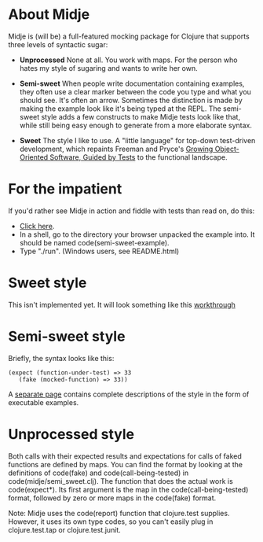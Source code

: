 About Midje
=======================

Midje is (will be) a full-featured mocking package for
Clojure that supports three levels of syntactic sugar:

* **Unprocessed** None at all. You work with maps. For the
  person who hates my style of sugaring and wants to write
  her own.

* **Semi-sweet** When people write documentation containing
  examples, they often use a clear marker between the code
  you type and what you should see. It's often an
  arrow. Sometimes the distinction is made by making the
  example look like it's being typed at the REPL. The
  semi-sweet style adds a few constructs to make Midje tests
  look like that, while still being easy enough to generate
  from a more elaborate syntax.

* **Sweet** The style I like to use. A "little language" for
  top-down test-driven development, which repaints Freeman
  and Pryce's [Growing Object-Oriented Software, Guided by
  Tests](http://www.growing-object-oriented-software.com/)
  to the functional landscape. 

# For the impatient #

If you'd rather see Midje in action and fiddle with tests
than read on, do this:

* [Click here](http://github.com/marick/Midje/raw/master/downloads/semi-sweet-examples.zip).
* In a shell, go to the directory your browser unpacked the example
  into. It should be named code(semi-sweet-example).
* Type "./run".  (Windows users, see README.html)

# Sweet style #

This isn't implemented yet. It will look something like this
[workthrough](http://www.exampler.com/blog/2010/06/10/tdd-in-clojure-a-sketch-part-1/)

# Semi-sweet style #

Briefly, the syntax looks like this:

    (expect (function-under-test) => 33
       (fake (mocked-function) => 33))

A [separate page](http://gist.github.com/457829) contains complete descriptions of the style 
in the form of executable examples.

# Unprocessed style #

Both calls with their expected results and expectations for
calls of faked functions are defined by maps. You can find
the format by looking at the definitions of code(fake) and
code(call-being-tested) in code(midje/semi_sweet.clj). The
function that does the actual work is code(expect*). Its
first argument is the map in the code(call-being-tested) format,
followed by zero or more maps in the code(fake) format.

Note: Midje uses the code(report) function that clojure.test
supplies. However, it uses its own type codes, so you can't
easily plug in clojure.test.tap or clojure.test.junit.

